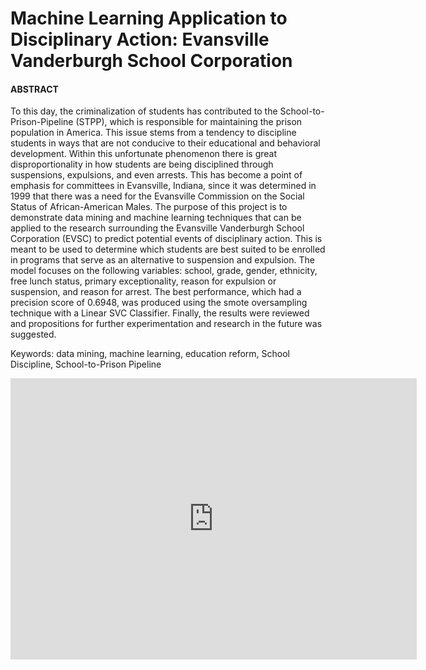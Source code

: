 # Machine Learning Application to Disciplinary Action: Evansville Vanderburgh School Corporation

#### ABSTRACT
To this day, the criminalization of students has contributed to the School-to-Prison-Pipeline (STPP), which is responsible for maintaining the prison population in America. This issue stems from a tendency to discipline students in ways that are not conducive to their educational and behavioral development. Within this unfortunate phenomenon there is great disproportionality in how students are being disciplined through suspensions, expulsions, and even arrests. This has become a point of emphasis for committees in Evansville, Indiana, since it was determined in 1999 that there was a need for the Evansville Commission on the Social Status of African-American Males. The purpose of this project is to demonstrate data mining and machine learning techniques that can be applied to the research surrounding the Evansville Vanderburgh School Corporation (EVSC) to predict potential events of disciplinary action. This is meant to be used to determine which students are best suited to be enrolled in programs that serve as an alternative to suspension and expulsion. The model focuses on the following variables: school, grade, gender, ethnicity, free lunch status, primary exceptionality, reason for expulsion or suspension, and reason for arrest. The best performance, which had a precision score of 0.6948, was produced using the smote oversampling technique with a Linear SVC Classifier. Finally, the results were reviewed and propositions for further experimentation and research in the future was suggested.


Keywords: data mining, machine learning, education reform, School Discipline, School-to-Prison Pipeline

<iframe seamless frameborder="0" src="https://public.tableau.com/views/DisproportionalityinDisciplinaryActionEventsinEVSC/Story1?:language=en&:display_count=y&publish=yes&:origin=viz_share_link&:showVizHome=no" width = '650' height = '450' scrolling='yes'></iframe>
